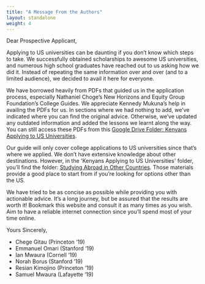 ```yaml
---
title: "A Message From the Authors"
layout: standalone
weight: 4
---
```


Dear Prospective Applicant,

Applying to US universities can be daunting if you don’t know which steps to take. We successfully obtained scholarships to awesome US universities, and numerous high school graduates have reached out to us asking how we did it. Instead of repeating the same information over and over (and to a limited audience), we decided to avail it here for everyone.

We have borrowed heavily from PDFs that guided us in the application process, especially Nathaniel Choge’s New Horizons and Equity Group Foundation’s College Guides. We appreciate Kennedy Mukuna’s help in availing the PDFs for us. In sections where we had nothing to add, we’ve indicated where you can find the original advice. Otherwise, we’ve updated any outdated information and added the lessons we learnt along the way. You can still access these PDFs from this [Google Drive Folder: Kenyans Applying to US Universities](https://drive.google.com/open?id=0BxcN6nrpsXL6cHFUX1NURWlqQjA).

Our guide will only cover college applications to US universities since that’s where we applied. We don’t have extensive knowledge about other destinations. However, in the 'Kenyans Applying to US Universities' folder, you’ll find the folder: [Studying Abroad in Other Countries](https://drive.google.com/open?id=0BxcN6nrpsXL6OWtiOUF2TGI2bnc). Those materials provide a good place to start from if you’re looking for options other than the US.

We have tried to be as concise as possible while providing you with actionable advice. It’s a long journey, but be assured that the results are worth it! Bookmark this website and consult it as many times as you wish. Aim to have a reliable internet connection since you’ll spend most of your time online.

Yours Sincerely,

* Chege Gitau (Princeton ‘19)
* Emmanuel Omari (Stanford ‘19)
* Ian Mwaura (Cornell ‘19)
* Norah Borus (Stanford ‘19)
* Resian Kimojino (Princeton ‘19)
* Samuel Mwaura (Lafayette ‘19)
